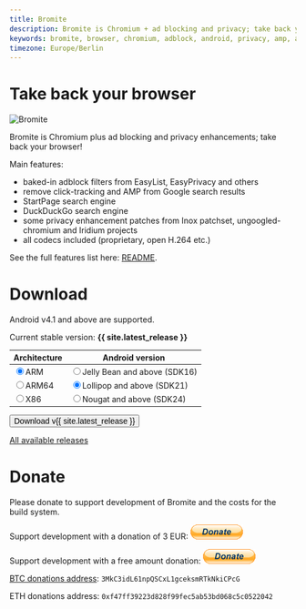 ```yaml
---
title: Bromite
description: Bromite is Chromium + ad blocking and privacy; take back your browser
keywords: bromite, browser, chromium, adblock, android, privacy, amp, arm, arm64, 4.4, 5.0, 5.1, 6.0, 7.0, 7.1, 8.0, kitkat, lollipop, marshmallow, nougat, oreo, aroma, super, stock, full, mini, micro, nano, pico, tvstock
timezone: Europe/Berlin
---
```


<script type="text/javascript">
function radioClick(obj) {
	if (obj.name == 'arch') {
		if (obj.value == 'arm64') {
			document.getElementById('sdk_21').checked = true;
		}
	}
}

function doDownload() {
	var arch, target;

	var objs = document.getElementsByName('arch');
	for (var i = 0; i < objs.length; i++) {
		if (objs[i].checked) {
			arch = objs[i].value;
			break;
		}
	}
	objs = document.getElementsByName('sdk');
	for (var i = 0; i < objs.length; i++) {
		if (objs[i].checked) {
			switch (objs[i].value) {
				case '16':
					target = 'ChromePublic';
				break;
				case '21': case '24':
					target = 'ChromeModernPublic';
				break;
			}
			break;
		}
	}
	if (arch == '' || target == '')
		return;

	window.location.href = 'https://github.com/bromite/bromite/releases/download/{{ site.latest_release }}/' + arch + '_' + target + '.apk';
}

</script>

# Take back your browser

<img title="Bromite - Take back your browser!" src="https://www.bromite.org/android-icon-192x192.png" width="96" alt="Bromite" />

Bromite is Chromium plus ad blocking and privacy enhancements; take back your browser!

Main features:
* baked-in adblock filters from EasyList, EasyPrivacy and others
* remove click-tracking and AMP from Google search results
* StartPage search engine
* DuckDuckGo search engine
* some privacy enhancement patches from Inox patchset, ungoogled-chromium and Iridium projects
* all codecs included (proprietary, open H.264 etc.)

See the full features list here: [README](https://github.com/bromite/bromite/blob/master/README.md#features).

# Download

Android v4.1 and above are supported.

Current stable version: <strong>{{ site.latest_release }}</strong>

|Architecture	|Android version	|
|:---		|---		|
|<label for="arch_arm"><input onclick="radioClick(this)" value="arm" type="radio" name="arch" id="arch_arm" checked />ARM</label>		|<label for="sdk_16"><input onclick="radioClick(this)"  type="radio" name="sdk" id="sdk_16" value="16" />Jelly Bean and above (SDK16)</label>	|
|<label for="arch_arm64"><input onclick="radioClick(this)" value="arm64" type="radio" name="arch" id="arch_arm64"/>ARM64</label>		|<label for="sdk_21"><input onclick="radioClick(this)"  type="radio" name="sdk" id="sdk_21" value="21" checked />Lollipop and above (SDK21)</label>	|
|<label for="arch_x86"><input onclick="radioClick(this)" value="x86" type="radio" name="arch" id="arch_x86"/>X86</label>		|<label for="sdk_24"><input onclick="radioClick(this)"  type="radio" name="sdk" id="sdk_24" value="24" />Nougat and above (SDK24)</label>	| |

<input id="download_button" type="button" value="Download v{{ site.latest_release }}" onclick="doDownload()" style="font-size: 1em" />

[All available releases](https://github.com/bromite/bromite/releases)

# Donate

Please donate to support development of Bromite and the costs for the build system.

Support development with a donation of 3 EUR: [![paypal](./btn_donate_LG.gif)](https://www.paypal.com/cgi-bin/webscr?cmd=_s-xclick&hosted_button_id=JP3XTQPVRNET2)

Support development with a free amount donation: [![paypal](./btn_donate_LG.gif)](https://www.paypal.com/cgi-bin/webscr?cmd=_s-xclick&hosted_button_id=LC7Q6A3UAQPY8)

<a href="bitcoin:3MkC3idL61npQSCxL1gceksmRTkNkiCPcG">BTC donations address</a>: `3MkC3idL61npQSCxL1gceksmRTkNkiCPcG`

ETH donations address: `0xf47ff39223d828f99fec5ab53bd068c5c0522042`
